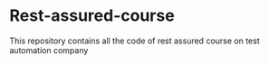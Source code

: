 # Rest-assured-course
This repository contains all the code of rest assured course on test automation company
